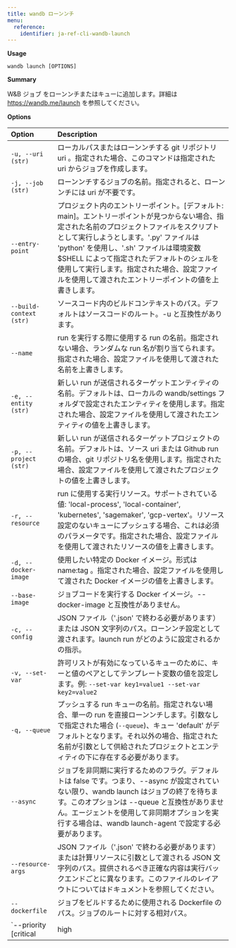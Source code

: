 ```yaml
---
title: wandb ローンンチ
menu:
  reference:
    identifier: ja-ref-cli-wandb-launch
---
```


**Usage**

`wandb launch [OPTIONS]`

**Summary**

W&B ジョブ をローンンチまたはキューに追加します。詳細は https://wandb.me/launch を参照してください。

**Options**

| **Option** | **Description** |
| :--- | :--- |
| `-u, --uri (str)` | ローカルパスまたはローンンチする git リポジトリ uri 。指定された場合、このコマンドは指定された uri からジョブを作成します。 |
| `-j, --job (str)` | ローンンチするジョブの名前。指定されると、ローンンチには uri が不要です。 |
| `--entry-point` | プロジェクト内のエントリーポイント。[デフォルト: main]。エントリーポイントが見つからない場合、指定された名前のプロジェクトファイルをスクリプトとして実行しようとします。'.py' ファイルは 'python' を使用し、'.sh' ファイルは環境変数 $SHELL によって指定されたデフォルトのシェルを使用して実行します。指定された場合、設定ファイルを使用して渡されたエントリーポイントの値を上書きします。 |
| `--build-context (str)` | ソースコード内のビルドコンテキストのパス。デフォルトはソースコードのルート。-u と互換性があります。 |
| `--name` | run を実行する際に使用する run の名前。指定されない場合、ランダムな run 名が割り当てられます。指定された場合、設定ファイルを使用して渡された名前を上書きします。 |
| `-e, --entity (str)` | 新しい run が送信されるターゲットエンティティの名前。デフォルトは、ローカルの wandb/settings フォルダで設定されたエンティティを使用します。指定された場合、設定ファイルを使用して渡されたエンティティの値を上書きします。 |
| `-p, --project (str)` | 新しい run が送信されるターゲットプロジェクトの名前。デフォルトは、ソース uri または Github run の場合、git リポジトリ名を使用します。指定された場合、設定ファイルを使用して渡されたプロジェクトの値を上書きします。 |
| `-r, --resource` | run に使用する実行リソース。サポートされている値: 'local-process', 'local-container', 'kubernetes', 'sagemaker', 'gcp-vertex'。リソース設定のないキューにプッシュする場合、これは必須のパラメータです。指定された場合、設定ファイルを使用して渡されたリソースの値を上書きします。 |
| `-d, --docker-image` | 使用したい特定の Docker イメージ。形式は name:tag 。指定された場合、設定ファイルを使用して渡された Docker イメージの値を上書きします。 |
| `--base-image` | ジョブコードを実行する Docker イメージ。--docker-image と互換性がありません。 |
| `-c, --config` | JSON ファイル（'.json' で終わる必要があります）または JSON 文字列のパス。ローンンチ設定として渡されます。launch run がどのように設定されるかの指示。 |
| `-v, --set-var` | 許可リストが有効になっているキューのために、キーと値のペアとしてテンプレート変数の値を設定します。例: `--set-var key1=value1 --set-var key2=value2` |
| `-q, --queue` | プッシュする run キューの名前。指定されない場合、単一の run を直接ローンンチします。引数なしで指定された場合 (`--queue`)、キュー 'default' がデフォルトとなります。それ以外の場合、指定された名前が引数として供給されたプロジェクトとエンティティの下に存在する必要があります。 |
| `--async` | ジョブを非同期に実行するためのフラグ。デフォルトは false です。つまり、--async が設定されていない限り、wandb launch はジョブの終了を待ちます。このオプションは --queue と互換性がありません。エージェントを使用して非同期オプションを実行する場合は、wandb launch-agent で設定する必要があります。 |
| `--resource-args` | JSON ファイル（'.json' で終わる必要があります）または計算リソースに引数として渡される JSON 文字列のパス。提供されるべき正確な内容は実行バックエンドごとに異なります。このファイルのレイアウトについてはドキュメントを参照してください。 |
| `--dockerfile` | ジョブをビルドするために使用される Dockerfile のパス。ジョブのルートに対する相対パス。 |
| `--priority [critical|high|medium|low]` | --queue が指定された場合、ジョブの優先度を設定します。優先度の高いジョブから優先的にローンンチされます。優先度の順序は、最も高い順に、critical、high、medium、low です。 |